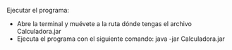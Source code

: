 Ejecutar el programa:
- Abre la terminal y muévete a la ruta dónde tengas el archivo Calculadora.jar
- Ejecuta el programa con el siguiente comando: java -jar Calculadora.jar

